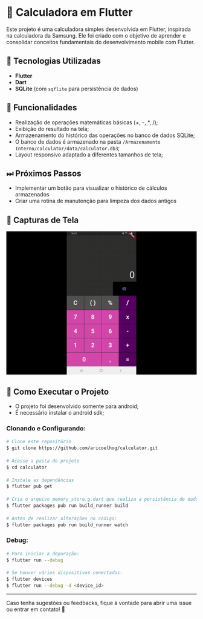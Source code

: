 # 📱 Calculadora em Flutter

Este projeto é uma calculadora simples desenvolvida em Flutter, inspirada na calculadora da Samsung. Ele foi criado com o objetivo de aprender e consolidar conceitos fundamentais do desenvolvimento mobile com Flutter.

## 🚀 Tecnologias Utilizadas

- **Flutter**
- **Dart**
- **SQLite** (com `sqflite` para persistência de dados)

## 🔹 Funcionalidades

- Realização de operações matemáticas básicas (+, -, *, /);
- Exibição do resultado na tela;
- Armazenamento do histórico das operações no banco de dados SQLite;
- O banco de dados é armazenado na pasta `/Armazenamento Interno/calculator/data/calculator.db3`;
- Layout responsivo adaptado a diferentes tamanhos de tela;

## ⏭ Próximos Passos

- Implementar um botão para visualizar o histórico de cálculos armazenados
- Criar uma rotina de manutenção para limpeza dos dados antigos

## 📸 Capturas de Tela

![Demonstração da Calculadora](assets/calculator.gif)

## 🔧 Como Executar o Projeto

- O projeto foi desenvolvido somente para android;
- É necessário instalar o android sdk;

### Clonando e Configurando:

```bash
# Clone este repositório
$ git clone https://github.com/aricoelhog/calculator.git

# Acesse a pasta do projeto
$ cd calculator

# Instale as dependências
$ flutter pub get

# Cria o arquivo memory_store.g.dart que realiza a persistência de dados
$ flutter packages pub run build_runner build

# Antes de realizar alterações no código:
$ flutter packages pub run build_runner watch
```

### Debug:

```bash
# Para iniciar a depuração:
$ flutter run --debug

# Se houver vários dispositivos conectados:
$ flutter devices
$ flutter run --debug -d <device_id>
```

---
Caso tenha sugestões ou feedbacks, fique à vontade para abrir uma issue ou entrar em contato! 🚀

